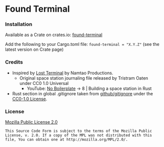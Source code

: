 Found Terminal
==============

### Installation

Available as a Crate on crates.io: [found-terminal](https://crates.io/crates/found-terminal)

Add the following to your Cargo.toml file:
`found-terminal = "X.Y.Z"`
(see the latest version on Crate page)

### Credits

- Inspired by [Lost Terminal](https://lostterminal.com) by Namtao Productions.
  - Original space station journaling file released by Tristram Oaten under CC0 1.0 Universal
    - YouTube: [No Boilerplate](https://github.com/0atman/noboilerplate) -> 8 | Building a space station in Rust
- Rust section in global .gitignore taken from
  [github/gitignore](https://github.com/github/gitignore) under the
  [CC0-1.0 License](https://choosealicense.com/licenses/cc0-1.0/).

### License

[Mozilla Public License 2.0](https://www.mozilla.org/en-US/MPL/2.0/)

```
This Source Code Form is subject to the terms of the Mozilla Public
License, v. 2.0. If a copy of the MPL was not distributed with this
file, You can obtain one at http://mozilla.org/MPL/2.0/.
```

